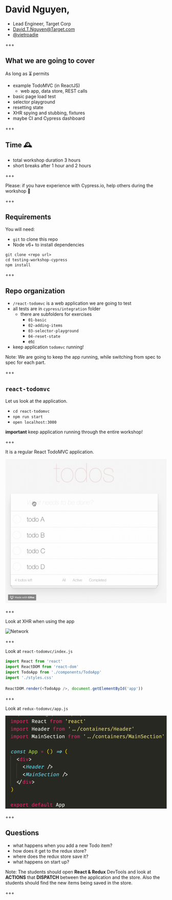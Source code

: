 # David Nguyen,

- Lead Engineer, Target Corp
- David.T.Nguyen@Target.com
- [@vietroadie](https://twitter.com/vietroadie)

+++

## What we are going to cover

As long as ⏳ permits

- example TodoMVC (in ReactJS)
  * web app, data store, REST calls
- basic page load test
- selector playground
- resetting state
- XHR spying and stubbing, fixtures
- maybe CI and Cypress dashboard

+++

## Time 🕰

- total workshop duration 3 hours
- short breaks after 1 hour and 2 hours

+++

Please: if you have experience with Cypress.io, help others during the workshop 🙏

+++

## Requirements

You will need:

- `git` to clone this repo
- Node v6+ to install dependencies

```text
git clone <repo url>
cd testing-workshop-cypress
npm install
```

+++

## Repo organization

- `/react-todomvc` is a web application we are going to test
- all tests are in `cypress/integration` folder
  - there are subfolders for exercises
    - `01-basic`
    - `02-adding-items`
    - `03-selector-playground`
    - `04-reset-state`
    - etc
- keep application `todomvc` running!

Note:
We are going to keep the app running, while switching from spec to spec for each part.

+++

## `react-todomvc`

Let us look at the application.

- `cd react-todomvc`
- `npm run start`
- `open localhost:3000`

**important** keep application running through the entire workshop!

+++

It is a regular React TodoMVC application.

![TodoMVC](img/app.gif)

+++

Look at XHR when using the app

![Network](todomvc/img/network.png)

+++

Look at `react-todomvc/index.js`

```js
import React from 'react'
import ReactDOM from 'react-dom'
import TodoApp from './components/TodoApp'
import './styles.css'

ReactDOM.render(<TodoApp />, document.getElementById('app'))
```

+++

Look at `redux-todomvc/app.js`

![Application](redux-todomvc/img/appjs.png)

+++

## Questions

- what happens when you add a new Todo item?
- how does it get to the redux store?
- where does the redux store save it?
- what happens on start up?

Note:
The students should open **React & Redux** DevTools and look at **ACTIONS** that **DISPATCH** between the application and the store. Also the students should find the new items being saved in the store.

+++
